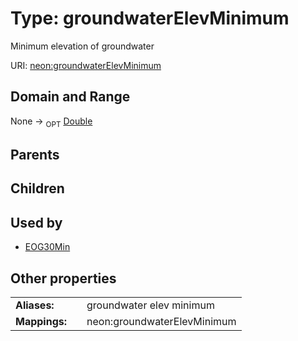 
# Type: groundwaterElevMinimum


Minimum elevation of groundwater

URI: [neon:groundwaterElevMinimum](https://data.neonscience.org/groundwaterElevMinimum)


## Domain and Range

None ->  <sub>OPT</sub> [Double](types/Double.md)

## Parents


## Children


## Used by

 * [EOG30Min](EOG30Min.md)

## Other properties

|  |  |  |
| --- | --- | --- |
| **Aliases:** | | groundwater elev minimum |
| **Mappings:** | | neon:groundwaterElevMinimum |

